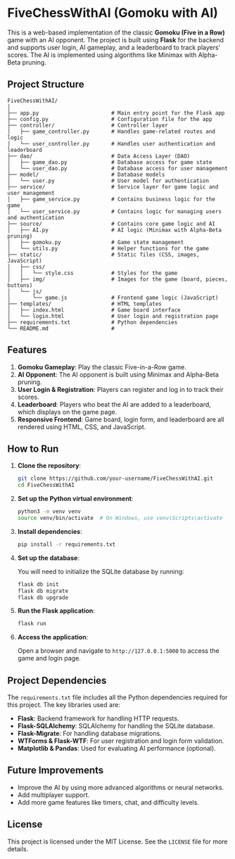 # FiveChessWithAI (Gomoku with AI)

This is a web-based implementation of the classic **Gomoku (Five in a Row)** game with an AI opponent. The project is built using **Flask** for the backend and supports user login, AI gameplay, and a leaderboard to track players' scores. The AI is implemented using algorithms like Minimax with Alpha-Beta pruning.

## Project Structure
`````
FiveChessWithAI/
│
├── app.py                       # Main entry point for the Flask app
├── config.py                    # Configuration file for the app
├── controller/                  # Controller layer
│   ├── game_controller.py       # Handles game-related routes and logic
│   └── user_controller.py       # Handles user authentication and leaderboard
├── dao/                         # Data Access Layer (DAO)
│   ├── game_dao.py              # Database access for game state
│   └── user_dao.py              # Database access for user management
├── model/                       # Database models
│   └── user.py                  # User model for authentication
├── service/                     # Service layer for game logic and user management
│   ├── game_service.py          # Contains business logic for the game
│   └── user_service.py          # Contains logic for managing users and authentication
├── source/                      # Contains core game logic and AI
│   ├── AI.py                    # AI logic (Minimax with Alpha-Beta pruning)
│   ├── gomoku.py                # Game state management
│   └── utils.py                 # Helper functions for the game
├── static/                      # Static files (CSS, images, JavaScript)
│   ├── css/
│   │   └── style.css            # Styles for the game
│   ├── img/                     # Images for the game (board, pieces, buttons)
│   └── js/
│       └── game.js              # Frontend game logic (JavaScript)
├── templates/                   # HTML templates
│   ├── index.html               # Game board interface
│   └── login.html               # User login and registration page
├── requirements.txt             # Python dependencies
└── README.md                    #
`````
## Features

1. **Gomoku Gameplay**: Play the classic Five-in-a-Row game.
2. **AI Opponent**: The AI opponent is built using Minimax and Alpha-Beta pruning.
3. **User Login & Registration**: Players can register and log in to track their scores.
4. **Leaderboard**: Players who beat the AI are added to a leaderboard, which displays on the game page.
5. **Responsive Frontend**: Game board, login form, and leaderboard are all rendered using HTML, CSS, and JavaScript.

## How to Run

1. **Clone the repository**:

    ```bash
    git clone https://github.com/your-username/FiveChessWithAI.git
    cd FiveChessWithAI
    ```

2. **Set up the Python virtual environment**:

    ```bash
    python3 -m venv venv
    source venv/bin/activate  # On Windows, use venv\Scripts\activate
    ```

3. **Install dependencies**:

    ```bash
    pip install -r requirements.txt
    ```

4. **Set up the database**:

    You will need to initialize the SQLite database by running:

    ```bash
    flask db init
    flask db migrate
    flask db upgrade
    ```

5. **Run the Flask application**:

    ```bash
    flask run
    ```

6. **Access the application**:

    Open a browser and navigate to `http://127.0.0.1:5000` to access the game and login page.

## Project Dependencies

The `requirements.txt` file includes all the Python dependencies required for this project. The key libraries used are:

- **Flask**: Backend framework for handling HTTP requests.
- **Flask-SQLAlchemy**: SQLAlchemy for handling the SQLite database.
- **Flask-Migrate**: For handling database migrations.
- **WTForms & Flask-WTF**: For user registration and login form validation.
- **Matplotlib & Pandas**: Used for evaluating AI performance (optional).


## Future Improvements

- Improve the AI by using more advanced algorithms or neural networks.
- Add multiplayer support.
- Add more game features like timers, chat, and difficulty levels.

## License

This project is licensed under the MIT License. See the `LICENSE` file for more details.

